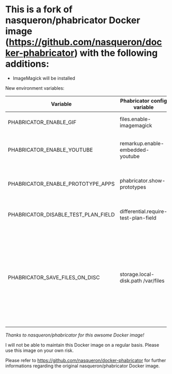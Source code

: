 # This is a fork of nasqueron/phabricator Docker image (https://github.com/nasqueron/docker-phabricator) with the following additions:

* ImageMagick will be installed
 
New environment variables:

Variable                            | Phabricator config variable          | Description
------------------------------------|--------------------------------------|------------
PHABRICATOR_ENABLE_GIF		            | files.enable-imagemagick             | If set, GIF animations are enabled
PHABRICATOR_ENABLE_YOUTUBE          | remarkup.enable-embedded-youtube     | If set, embedded youtube videos are enabled
PHABRICATOR_ENABLE_PROTOTYPE_APPS   | phabricator.show-prototypes          | If set, prototype applications will be anebled
PHABRICATOR_DISABLE_TEST_PLAN_FIELD | differential.require-test-plan-field | If set, the test-plan-field will be disabled
PHABRICATOR_SAVE_FILES_ON_DISC      | storage.local-disk.path /var/files   | If set, files will be stored on the disk instead of in MySQL. Please also set the volume to a directory on your local disk to gain access to the stored files.

*Thanks to nasqueron/phabricator for this awsome Docker image!*

I will not be able to maintain this Docker image on a regular basis.
Please use this image on your own risk. 

Please refer to https://github.com/nasqueron/docker-phabricator for further informations regarding the original nasqueron/phabricator Docker image.
